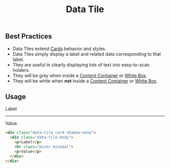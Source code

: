 ﻿---
title: Data Tile
summary: Data Tiles group related information about a category. 
tags: data tile, group, information
layout: guide
eleventyNavigation:
  key: Data Tile
  parent: Components
  order: 155
  excerpt: Data Tiles group related information about a category.
  img: /img/illustrations/illus-data-tiles.svg
---
 
## Best Practices

- Data Tiles extend [Cards](/components/card) behavior and styles.
- Data Tiles  simply display a label and related data corresponding to that label. 
- They are useful in clearly displaying lots of text into easy-to-scan holders.
- They will be grey when inside a [Content Container](/components/boxes/#content-container) or [White Box](/components/boxes/#white-box).
- They will be white when **not** inside a [Content Container](/components/boxes/#content-container) or [White Box](/components/boxes/#white-box).

## Usage

<div class="data-tile card shadow-none">	
  <div class="data-tile-body">
    <p>Label</p>
    <hr class="minor minimal">
    <p>Value</p>
  </div>
</div>

```html
<div class="data-tile card shadow-none">	
  <div class="data-tile-body">
    <p>Label</p>
    <hr class="minor minimal">
    <p>Value</p>
  </div>
</div>
